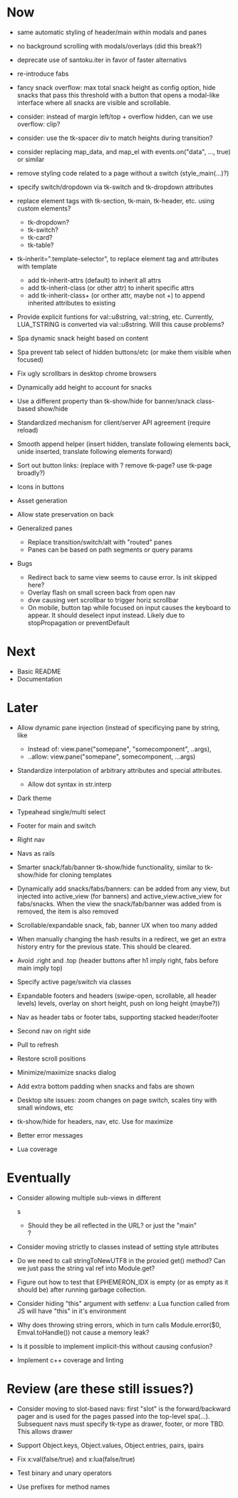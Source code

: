 # Now

- same automatic styling of header/main within modals and panes
- no background scrolling with modals/overlays (did this break?)
- deprecate use of santoku.iter in favor of faster alternativs

- re-introduce fabs
- fancy snack overflow: max total snack height as config option, hide snacks
  that pass this threshold with a button that opens a modal-like interface where
  all snacks are visible and scrollable.

- consider: instead of margin left/top + overflow hidden, can we use overflow: clip?
- consider: use the tk-spacer div to match heights during transition?

- consider replacing map_data, and map_el with events.on("data", ..., true) or
  similar
- remove styling code related to a page without a switch (style_main(...)?)

- specify switch/dropdown via tk-switch and tk-dropdown attributes

- replace element tags with tk-section, tk-main, tk-header, etc. using custom
  elements?
    - tk-dropdown?
    - tk-switch?
    - tk-card?
    - tk-table?

- tk-inherit=".template-selector", to replace element tag and attributes with
  template
    - add tk-inherit-attrs (default) to inherit all attrs
    - add tk-inherit-class (or other attr) to inherit specific attrs
    - add tk-inherit-class+ (or orther attr, maybe not +) to append inherited
      attributes to existing

- Provide explicit funtions for val::u8string, val::string, etc. Currently,
  LUA_TSTRING is converted via val::u8string. Will this cause problems?

- Spa dynamic snack height based on content
- Spa prevent tab select of hidden buttons/etc (or make them visible when
  focused)
- Fix ugly scrollbars in desktop chrome browsers

- Dynamically add height to account for snacks
- Use a different property than tk-show/hide for banner/snack class-based
  show/hide

- Standardized mechanism for client/server API agreement (require reload)
- Smooth append helper (insert hidden, translate following elements back, unide
  inserted, translate following elements forward)

- Sort out button links: (replace with <a>? remove tk-page? use tk-page broadly?)
- Icons in buttons
- Asset generation

- Allow state preservation on back

- Generalized panes
  - Replace transition/switch/alt with "routed" panes
  - Panes can be based on path segments or query params

- Bugs
  - Redirect back to same view seems to cause error. Is init skipped here?
  - Overlay flash on small screen back from open nav
  - dvw causing vert scrollbar to trigger horiz scrollbar
  - On mobile, button tap while focused on input causes the keyboard to appear.
    It should deselect input instead. Likely due to stopPropagation or
    preventDefault

# Next

- Basic README
- Documentation

# Later

- Allow dynamic pane injection (instead of specificying pane by string, like
    - Instead of: view.pane("somepane", "somecomponent", ..args),
    - ..allow: view.pane("somepane", somecomponent, ...args)

- Standardize interpolation of arbitrary attributes and special attributes.
    - Allow dot syntax in str.interp

- Dark theme
- Typeahead single/multi select
- Footer for main and switch
- Right nav
- Navs as rails

- Smarter snack/fab/banner tk-show/hide functionality, similar to
  tk-show/hide for cloning templates

- Dynamically add snacks/fabs/banners: can be added from any view, but injected
  into active_view (for banners) and active_view.active_view for fabs/snacks.
  When the view the snack/fab/banner was added from is removed, the item is
  also removed

- Scrollable/expandable snack, fab, banner UX when too many added

- When manually changing the hash results in a redirect, we get an extra history
  entry for the previous state. This should be cleared.
- Avoid .right and .top (header buttons after h1 imply right, fabs before main
  imply top)
- Specify active page/switch via classes
- Expandable footers and headers (swipe-open, scrollable, all header levels)
  levels, overlay on short height, push on long height (maybe?))
- Nav as header tabs or footer tabs, supporting stacked header/footer
- Second nav on right side
- Pull to refresh
- Restore scroll positions
- Minimize/maximize snacks dialog
- Add extra bottom padding when snacks and fabs are shown
- Desktop site issues: zoom changes on page switch, scales tiny with small
  windows, etc
- tk-show/hide for headers, nav, etc. Use for maximize

- Better error messages
- Lua coverage

# Eventually

- Consider allowing multiple sub-views in different <main>s
    - Should they be all reflected in the URL? or just the "main" <main>?

- Consider moving strictly to classes instead of setting style attributes

- Do we need to call stringToNewUTF8 in the proxied get() method? Can we just
  pass the string val ref into Module.get?

- Figure out how to test that EPHEMERON_IDX is empty (or as empty as it should
  be) after running garbage collection.

- Consider hiding "this" argument with setfenv: a Lua function called from JS
  will have "this" in it's environment

- Why does throwing string errors, which in turn
  calls Module.error($0, Emval.toHandle(<str>))
  not cause a memory leak?

- Is it possible to implement implicit-this
  without causing confusion?

- Implement c++ coverage and linting

# Review (are these still issues?)

- Consider moving to slot-based navs: first "slot" is the forward/backward pager
  and is used for the pages passed into the top-level spa(...). Subsequent navs
  must specify tk-type as drawer, footer, or more TBD. This allows drawer

- Support Object.keys, Object.values,
  Object.entries, pairs, ipairs
- Fix x:val(false/true) and x:lua(false/true)
- Test binary and unary operators
- Use prefixes for method names
